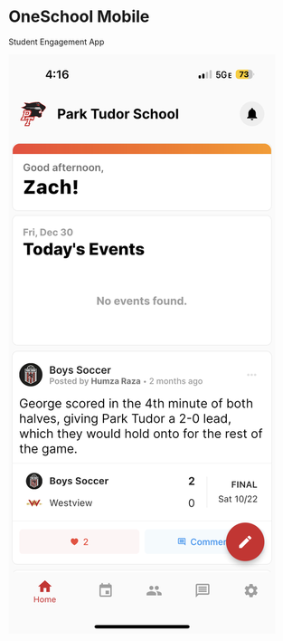 # OneSchool Mobile

Student Engagement App

![alt text](https://github.com/zphelps/OneSchool-Mobile/blob/main/IMG_0841.PNG?raw=true)
